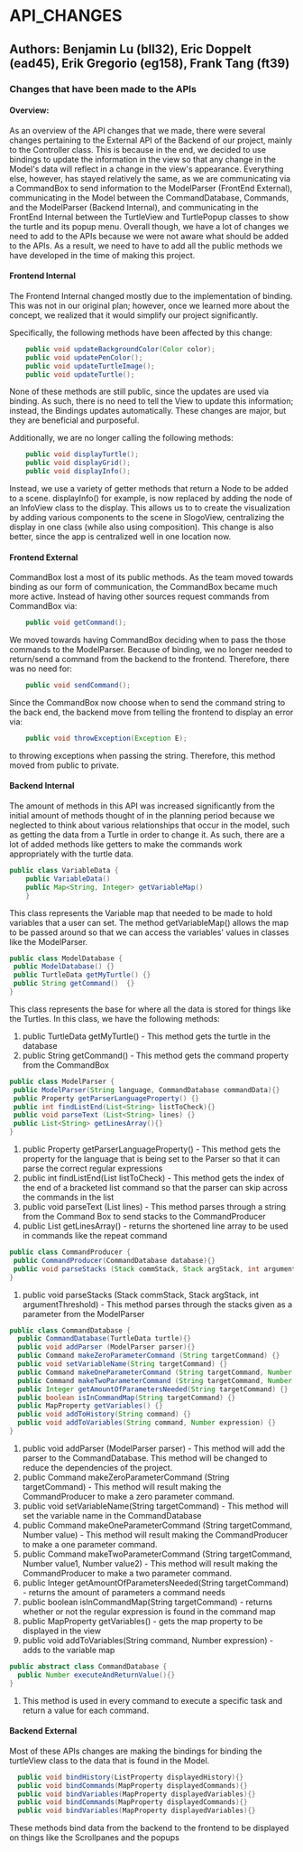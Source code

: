 # API_CHANGES
## Authors: Benjamin Lu (bll32), Eric Doppelt (ead45), Erik Gregorio (eg158), Frank Tang (ft39)

### Changes that have been made to the APIs

#### Overview:
As an overview of the API changes that we made, there were several changes pertaining to the External API of the Backend of our project, mainly to the Controller class. This is because in the end, we decided to use bindings to update the information in the view so that any change in the Model's data will reflect in a change in the view's appearance. Everything else, however, has stayed relatively the same, as we are communicating via a CommandBox to send information to the ModelParser (FrontEnd External), communicating in the Model between the CommandDatabase, Commands, and the ModelParser (Backend Internal), and communicating in the FrontEnd Internal between the TurtleView and TurtlePopup classes to show the turtle and its popup menu. Overall though, we have a lot of changes we need to add to the APIs because we were not aware what should be added to the APIs. As a result, we need to have to add all the public methods we have developed in the time of making this project.

#### Frontend Internal

The Frontend Internal changed mostly due to the implementation of binding. This was not in our original plan; however, once we learned more about the concept, we realized that it would simplify our project significantly.

Specifically, the following methods have been affected by this change:

``` java
    public void updateBackgroundColor(Color color);
	public void updatePenColor();
	public void updateTurtleImage();
    public void updateTurtle();
```

None of these methods are still public, since the updates are used via binding. As such, there is no need to tell the View to update this information; instead, the Bindings updates automatically. These changes are major, but they are beneficial and purposeful.

Additionally, we are no longer calling the following methods:
``` java
    public void displayTurtle();
    public void displayGrid();
	public void displayInfo();
```

Instead, we use a variety of getter methods that return a Node to be added to a scene. displayInfo() for example, is now replaced by adding the node of an InfoView class to the display. This allows us to to create the visualization by adding various components to the scene in SlogoView, centralizing the display in one class (while also using composition). This change is also better, since the app is centralized well in one location now.

#### Frontend External
CommandBox lost a most of its public methods. As the team moved towards binding as our form of communication, the CommandBox became much more active. Instead of having other sources request commands from CommandBox via:
``` java
    public void getCommand();
```
We moved towards having CommandBox deciding when to pass the those commands to the ModelParser. Because of binding, we no longer needed to return/send a command from the backend to the frontend. Therefore, there was no need for: 
``` java
    public void sendCommand();
```
Since the CommandBox now choose when to send the command string to the back end, the backend move from telling the frontend to display an error via:
``` java
    public void throwException(Exception E);
```
to throwing exceptions when passing the string. Therefore, this method moved from public to private.

#### Backend Internal
The amount of methods in this API was increased significantly from the initial amount of methods thought of in the planning period because we neglected to think about various relationships that occur in the model, such as getting the data from a Turtle in order to change it. As such, there are a lot of added methods like getters to make the commands work appropriately with the turtle data.
 
``` java
public class VariableData { 
    public VariableData()
    public Map<String, Integer> getVariableMap() 
    }
```
This class represents the Variable map that needed to be made to hold variables that a user can set. The method getVariableMap() allows the map to be passed around so that we can access the variables' values in classes like the ModelParser.

 ```Java
public class ModelDatabase { 
  public ModelDatabase() {}
  public TurtleData getMyTurtle() {}
  public String getCommand()  {}
}
 ```
 This class represents the base for where all the data is stored for things like the Turtles. In this class, we have the following methods:
 1. public TurtleData getMyTurtle() - This method gets the turtle in the database
 2. public String getCommand() - This method gets the command property from the CommandBox


 ```Java
public class ModelParser { 
  public ModelParser(String language, CommandDatabase commandData){}
  public Property getParserLanguageProperty() {}
  public int findListEnd(List<String> listToCheck){}
  public void parseText (List<String> lines) {}
  public List<String> getLinesArray(){}
}
 ```
 1. public Property getParserLanguageProperty() - This method gets the property for the language that is being set to the Parser so that it can parse the correct regular expressions
 2. public int findListEnd(List<String> listToCheck) - This method gets the index of the end of a bracketed list command so that the parser can skip across the commands in the list
 3. public void parseText (List<String> lines) - This method parses through a string from the Command Box to send stacks to the CommandProducer
 4. public List<String> getLinesArray() - returns the shortened line array to be used in commands like the repeat command


 ```Java
public class CommandProducer { 
  public CommandProducer(CommandDatabase database){}
  public void parseStacks (Stack commStack, Stack argStack, int argumentThreshold){} 
}
```
1. public void parseStacks (Stack commStack, Stack argStack, int argumentThreshold) - This method parses through the stacks given as a parameter from the ModelParser

```Java
public class CommandDatabase { 
  public CommandDatabase(TurtleData turtle){}
  public void addParser (ModelParser parser){} 
  public Command makeZeroParameterCommand (String targetCommand) {}
  public void setVariableName(String targetCommand) {}
  public Command makeOneParameterCommand (String targetCommand, Number value) {}
  public Command makeTwoParameterCommand (String targetCommand, Number value1, Number value2) {}
  public Integer getAmountOfParametersNeeded(String targetCommand) {}
  public boolean isInCommandMap(String targetCommand) {}
  public MapProperty getVariables() {}
  public void addToHistory(String command) {}
  public void addToVariables(String command, Number expression) {}
}
```
1. public void addParser (ModelParser parser) - This method will add the parser to the CommandDatabase. This method will be changed to reduce the dependencies of the project. 
2. public Command makeZeroParameterCommand (String targetCommand) - This method will result making the CommandProducer to make a zero parameter command.
3. public void setVariableName(String targetCommand) - This method will set the variable name in the CommandDatabase
4. public Command makeOneParameterCommand (String targetCommand, Number value) - This method will result making the CommandProducer to make a one parameter command.
5. public Command makeTwoParameterCommand (String targetCommand, Number value1, Number value2) - This method will result making the CommandProducer to make a two parameter command.
6. public Integer getAmountOfParametersNeeded(String targetCommand) - returns the amount of parameters a command needs
7. public boolean isInCommandMap(String targetCommand) - returns whether or not the regular expression is found in the command map 
8. public MapProperty getVariables() - gets the map property to be displayed in the view
9. public void addToVariables(String command, Number expression) - adds to the variable map

```Java
public abstract class CommandDatabase {
  public Number executeAndReturnValue(){}
}
```
1. This method is used in every command to execute a specific task and return a value for each command.

#### Backend External

Most of these APIs changes are making the bindings for binding the turtleView class to the data that is found in the Model. 

```Java
  public void bindHistory(ListProperty displayedHistory){}
  public void bindCommands(MapProperty displayedCommands){}
  public void bindVariables(MapProperty displayedVariables){}
  public void bindCommands(MapProperty displayedCommands){} 
  public void bindVariables(MapProperty displayedVariables){} 
```
These methods bind data from the backend to the frontend to be displayed on things like the Scrollpanes and the popups